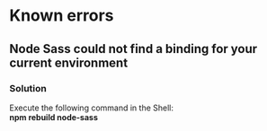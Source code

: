 # Known errors
## Node Sass could not find a binding for your current environment
### Solution
Execute the following command in the Shell: <br/>
__npm rebuild node-sass__
